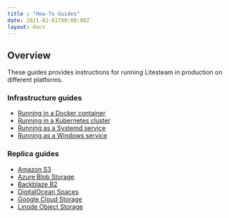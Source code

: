 ```yaml
---
title : "How-To Guides"
date: 2021-02-01T00:00:00Z
layout: docs
---
```


## Overview

These guides provides instructions for running Litesteam in production on
different platforms.


### Infrastructure guides

- [Running in a Docker container](/guides/docker)
- [Running in a Kubernetes cluster](/guides/kubernetes)
- [Running as a Systemd service](/guides/systemd)
- [Running as a Windows service](/guides/windows)


### Replica guides

- [Amazon S3](/guides/s3)
- [Azure Blob Storage](/guides/azure)
- [Backblaze B2](/guides/backblaze)
- [DigitalOcean Spaces](/guides/digitalocean)
- [Google Cloud Storage](/guides/gcs)
- [Linode Object Storage](/guides/linode)


